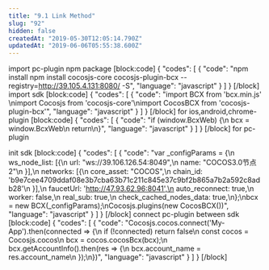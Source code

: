 ```yaml
---
title: "9.1 Link Method"
slug: "92"
hidden: false
createdAt: "2019-05-30T12:05:14.790Z"
updatedAt: "2019-06-06T05:55:38.600Z"
---
```

import pc-plugin npm package
[block:code]
{
  "codes": [
    {
      "code": "npm install npm install cocosjs-core cocosjs-plugin-bcx --registry=http://39.105.4.131:8080/ -S",
      "language": "javascript"
    }
  ]
}
[/block]
import sdk
[block:code]
{
  "codes": [
    {
      "code": "import BCX from 'bcx.min.js' \nimport Cocosjs from 'cocosjs-core'\nimport CocosBCX from 'cocosjs-plugin-bcx'",
      "language": "javascript"
    }
  ]
}
[/block]
for ios,android,chrome-plugin
[block:code]
{
  "codes": [
    {
      "code": "if (window.BcxWeb) {\n  bcx = window.BcxWeb\n  return\n}",
      "language": "javascript"
    }
  ]
}
[/block]
for pc-plugin

init sdk
[block:code]
{
  "codes": [
    {
      "code": "var _configParams = {\n  ws_node_list: [{\n    url: \"ws://39.106.126.54:8049\",\n    name: \"COCOS3.0节点2\"\n  }],\n  networks: [{\n    core_asset: \"COCOS\",\n    chain_id: 'b9e7cee4709ddaf08e3b7cba63b71c211c845e37c9bf2b865a7b2a592c8adb28'\n  }],\n  faucetUrl: 'http://47.93.62.96:8041',\n  auto_reconnect: true,\n  worker: false,\n  real_sub: true,\n  check_cached_nodes_data: true,\n};\nbcx = new BCX(_configParams);\nCocosjs.plugins(new CocosBCX())",
      "language": "javascript"
    }
  ]
}
[/block]
connect pc-plugin between sdk
[block:code]
{
  "codes": [
    {
      "code": "Cocosjs.cocos.connect('My-App').then(connected => {\n  if (!connected) return false\n  const cocos = Cocosjs.cocos\n  bcx = cocos.cocosBcx(bcx);\n  bcx.getAccountInfo().then(res => {\n    bcx.account_name = res.account_name\n  });\n})",
      "language": "javascript"
    }
  ]
}
[/block]